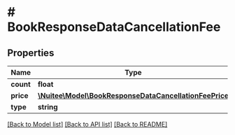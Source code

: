# # BookResponseDataCancellationFee

## Properties

Name | Type | Description | Notes
------------ | ------------- | ------------- | -------------
**count** | **float** |  | [optional]
**price** | [**\Nuitee\Model\BookResponseDataCancellationFeePrice**](BookResponseDataCancellationFeePrice.md) |  | [optional]
**type** | **string** |  | [optional]

[[Back to Model list]](../../README.md#models) [[Back to API list]](../../README.md#endpoints) [[Back to README]](../../README.md)
